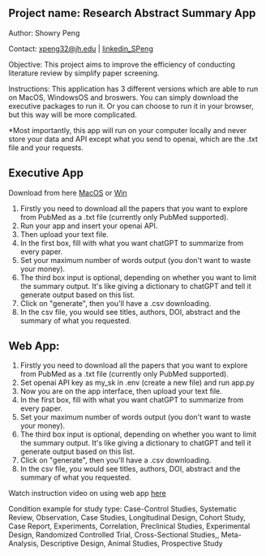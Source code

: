 ## Project name: Research Abstract Summary App
Author: Showry Peng 

Contact: xpeng32@jh.edu |  [linkedin_SPeng](https://www.linkedin.com/in/showrypeng/)

Objective: This project aims to improve the efficiency of conducting literature review by simplify paper screening.

Instructions: This application has 3 different versions which are able to run on MacOS, WindowsOS and broswers. You can simply download the executive packages to run it. Or you can choose to run it in your browser, but this way will be more complicated.

*Most importantly, this app will run on your computer locally and never store your data and API except what you send to openai, which are the .txt file and your requests.

## Executive App 
Download from here [MacOS](https://drive.google.com/file/d/1noQj8qnohIlzFrcv-JIhXOIANV1fnmuM/view?usp=sharing) or [Win](https://drive.google.com/file/d/1K4VU_cn1M-lI3WTUG4g0IAzFA483ZihB/view?usp=sharing)

1. Firstly you need to download all the papers that you want to explore from PubMed as a .txt file (currently only PubMed supported). 
2. Run your app and insert your openai API.
3. Then upload your text file.
4. In the first box, fill with what you want chatGPT to summarize from every paper.
5. Set your maximum number of words output (you don't want to waste your money).
6. The third box input is optional, depending on whether you want to limit the summary output. It's like giving a dictionary to chatGPT and tell it generate output based on this list.
7. Click on "generate", then you'll have a .csv downloading.
8. In the csv file, you would see titles, authors, DOI, abstract and the summary of what you requested.

## Web App: 
1. Firstly you need to download all the papers that you want to explore from PubMed as a .txt file (currently only PubMed supported). 
2. Set openai API key as my_sk in .env (create a new file) and run app.py
3. Now you are on the app interface, then upload your text file.
4. In the first box, fill with what you want chatGPT to summarize from every paper.
5. Set your maximum number of words output (you don't want to waste your money).
6. The third box input is optional, depending on whether you want to limit the summary output. It's like giving a dictionary to chatGPT and tell it generate output based on this list.
7. Click on "generate", then you'll have a .csv downloading.
8. In the csv file, you would see titles, authors, DOI, abstract and the summary of what you requested.

Watch instruction video on using web app [here](https://drive.google.com/file/d/1xgkhhTIjsc4-3qv3LRe2aZGZOF2Sh7yH/view?usp=sharing)


Condition example for study type: Case-Control Studies, Systematic Review, Observation, Case Studies, Longitudinal Design, Cohort Study, Case Report, Experiments, Correlation, Preclinical Studies, Experimental Design, Randomized Controlled Trial, Cross-Sectional Studies,, Meta-Analysis, Descriptive Design, Animal Studies, Prospective Study
